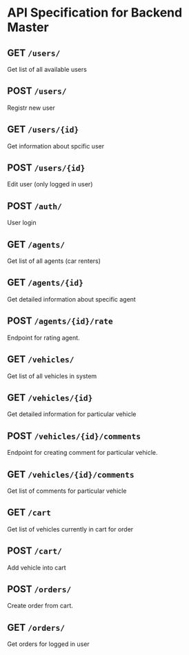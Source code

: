 
# API Specification for Backend Master

## GET `/users/`

Get list of all available users

## POST `/users/`

Registr new user

## GET `/users/{id}`

Get information about spcific user

## POST `/users/{id}`

Edit user (only logged in user)


## POST `/auth/`

User login


## GET `/agents/` 

Get list of all agents (car renters)

## GET `/agents/{id}`

Get detailed information about specific agent

## POST `/agents/{id}/rate`

Endpoint for rating agent.

## GET `/vehicles/`

Get list of all vehicles in system

## GET `/vehicles/{id}`

Get detailed information for particular vehicle

## POST `/vehicles/{id}/comments`

Endpoint for creating comment for particular vehicle.

## GET `/vehicles/{id}/comments`

Get list of comments for particular vehicle

## GET `/cart`

Get list of vehicles currently in cart for order

## POST `/cart/`

Add vehicle into cart

## POST `/orders/` 

Create order from cart. 


## GET `/orders/`

Get orders for logged in user

